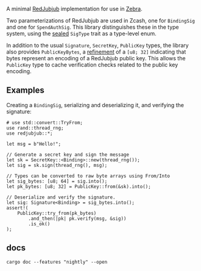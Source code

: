 A minimal [RedJubjub][redjubjub] implementation for use in [Zebra][zebra].

Two parameterizations of RedJubjub are used in Zcash, one for `BindingSig`
and one for `SpendAuthSig`. This library distinguishes these in the type
system, using the [sealed] `SigType` trait as a type-level enum.

In addition to the usual `Signature`, `SecretKey`, `PublicKey` types, the
library also provides `PublicKeyBytes`, a [refinement] of a `[u8; 32]`
indicating that bytes represent an encoding of a RedJubjub public key. This
allows the `PublicKey` type to cache verification checks related to the
public key encoding.

## Examples

Creating a `BindingSig`, serializing and deserializing it, and verifying the
signature:

```
# use std::convert::TryFrom;
use rand::thread_rng;
use redjubjub::*;

let msg = b"Hello!";

// Generate a secret key and sign the message
let sk = SecretKey::<Binding>::new(thread_rng());
let sig = sk.sign(thread_rng(), msg);

// Types can be converted to raw byte arrays using From/Into
let sig_bytes: [u8; 64] = sig.into();
let pk_bytes: [u8; 32] = PublicKey::from(&sk).into();

// Deserialize and verify the signature.
let sig: Signature<Binding> = sig_bytes.into();
assert!(
    PublicKey::try_from(pk_bytes)
        .and_then(|pk| pk.verify(msg, &sig))
        .is_ok()
);
```

## docs

```shell,no_run
cargo doc --features "nightly" --open
```

[redjubjub]: https://zips.z.cash/protocol/protocol.pdf#concretereddsa
[zebra]: https://github.com/ZcashFoundation/zebra
[refinement]: https://en.wikipedia.org/wiki/Refinement_type
[sealed]: https://rust-lang.github.io/api-guidelines/future-proofing.html#sealed-traits-protect-against-downstream-implementations-c-sealed
